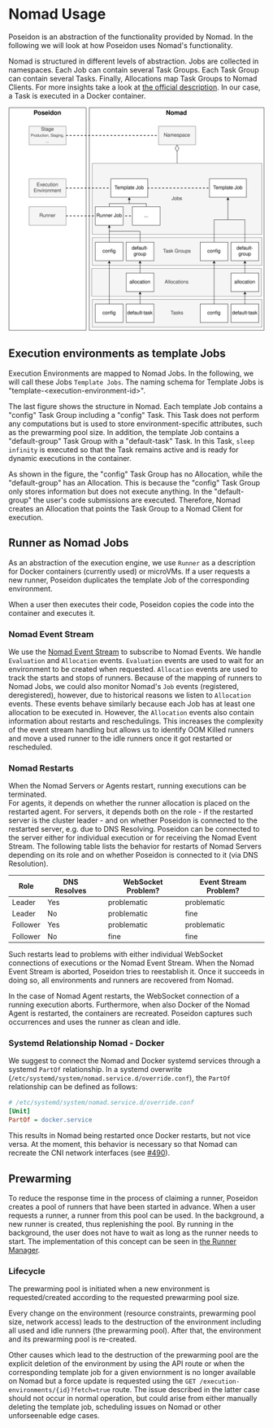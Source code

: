 # Nomad Usage

Poseidon is an abstraction of the functionality provided by Nomad. In the following we will look at how Poseidon uses Nomad's functionality.

Nomad is structured in different levels of abstraction. Jobs are collected in namespaces. Each Job can contain several Task Groups. Each Task Group can contain several Tasks. Finally, Allocations map Task Groups to Nomad Clients. For more insights take a look at [the official description](https://www.nomadproject.io/docs/internals/architecture).
In our case, a Task is executed in a Docker container.

![Overview Poseidon-Nomad mapping](resources/OverviewPoseidonNomadMapping.png)

## Execution environments as template Jobs

Execution Environments are mapped to Nomad Jobs. In the following, we will call these Jobs `Template Jobs`.
The naming schema for Template Jobs is "template-\<execution-environment-id\>".

The last figure shows the structure in Nomad.
Each template Job contains a "config" Task Group including a "config" Task. This Task does not perform any computations but is used to store environment-specific attributes, such as the prewarming pool size.
In addition, the template Job contains a "default-group" Task Group with a "default-task" Task. In this Task, `sleep infinity` is executed so that the Task remains active and is ready for dynamic executions in the container.

As shown in the figure, the "config" Task Group has no Allocation, while the "default-group" has an Allocation.
This is because the "config" Task Group only stores information but does not execute anything.
In the "default-group" the user's code submissions are executed. Therefore, Nomad creates an Allocation that points the Task Group to a Nomad Client for execution.

## Runner as Nomad Jobs

As an abstraction of the execution engine, we use `Runner` as a description for Docker containers (currently used) or microVMs.
If a user requests a new runner, Poseidon duplicates the template Job of the corresponding environment.

When a user then executes their code, Poseidon copies the code into the container and executes it.

### Nomad Event Stream

We use the [Nomad Event Stream](https://developer.hashicorp.com/nomad/api-docs/events) to subscribe to Nomad Events.
We handle `Evaluation` and `Allocation` events.
`Evaluation` events are used to wait for an environment to be created when requested.
`Allocation` events are used to track the starts and stops of runners.
Because of the mapping of runners to Nomad Jobs, we could also monitor Nomad's `Job` events (registered, deregistered), however, due to historical reasons we listen to `Allocation` events.
These events behave similarly because each Job has at least one allocation to be executed in.
However, the `Allocation` events also contain information about restarts and reschedulings.
This increases the complexity of the event stream handling but allows us to identify OOM Killed runners and move a used runner to the idle runners once it got restarted or rescheduled.

### Nomad Restarts

When the Nomad Servers or Agents restart, running executions can be terminated.  
For agents, it depends on whether the runner allocation is placed on the restarted agent.
For servers, it depends both on the role - if the restarted server is the cluster leader - and on whether Poseidon is connected to the restarted server, e.g. due to DNS Resolving.
Poseidon can be connected to the server either for individual execution or for receiving the Nomad Event Stream.
The following table lists the behavior for restarts of Nomad Servers depending on its role and on whether Poseidon is connected to it (via DNS Resolution).

| Role     | DNS Resolves | | WebSocket Problem? | Event Stream Problem? | 
|----------|--------------|-|--------------------|-----------------------|
| Leader   | Yes          | | problematic        | problematic           |
| Leader   | No           | | problematic        | fine                  |
| Follower | Yes          | | problematic        | problematic           |
| Follower | No           | | fine               | fine                  |

Such restarts lead to problems with either individual WebSocket connections of executions or the Nomad Event Stream.
When the Nomad Event Stream is aborted, Poseidon tries to reestablish it. Once it succeeds in doing so, all environments and runners are recovered from Nomad.

In the case of Nomad Agent restarts, the WebSocket connection of a running execution aborts.
Furthermore, when also Docker of the Nomad Agent is restarted, the containers are recreated.
Poseidon captures such occurrences and uses the runner as clean and idle.

### Systemd Relationship Nomad - Docker

We suggest to connect the Nomad and Docker systemd services through a systemd `PartOf` relationship.
In a systemd overwrite (`/etc/systemd/system/nomad.service.d/override.conf`), the `PartOf` relationship can be defined as follows:

```ini
# /etc/systemd/system/nomad.service.d/override.conf
[Unit]
PartOf = docker.service
```

This results in Nomad being restarted once Docker restarts, but not vice versa.
At the moment, this behavior is necessary so that Nomad can recreate the CNI network interfaces (see [#490](https://github.com/openHPI/poseidon/issues/490)).

## Prewarming

To reduce the response time in the process of claiming a runner, Poseidon creates a pool of runners that have been started in advance.
When a user requests a runner, a runner from this pool can be used.
In the background, a new runner is created, thus replenishing the pool.
By running in the background, the user does not have to wait as long as the runner needs to start.
The implementation of this concept can be seen in [the Runner Manager](/internal/runner/manager.go).

### Lifecycle

The prewarming pool is initiated when a new environment is requested/created according to the requested prewarming pool size.

Every change on the environment (resource constraints, prewarming pool size, network access) leads to the destruction of the environment including all used and idle runners (the prewarming pool). After that, the environment and its prewarming pool is re-created.

Other causes which lead to the destruction of the prewarming pool are the explicit deletion of the environment by using the API route or when the corresponding template job for a given enviornment is no longer available on Nomad but a force update is requested using the `GET /execution-environments/{id}?fetch=true` route. The issue described in the latter case should not occur in normal operation, but could arise from either manually deleting the template job, scheduling issues on Nomad or other unforseenable edge cases.  
